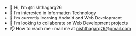 - 👋 Hi, I’m @nishthagarg26
- 👀 I’m interested in Information Technology
- 🌱 I’m currently learning Android and Web Development
- 💞️ I’m looking to collaborate on Web Development projects
- 📫 How to reach me : mail me at nishthagarg26@gmail.com

<!---
nishthagarg26/nishthagarg26 is a ✨ special ✨ repository because its `README.md` (this file) appears on your GitHub profile.
You can click the Preview link to take a look at your changes.
--->
